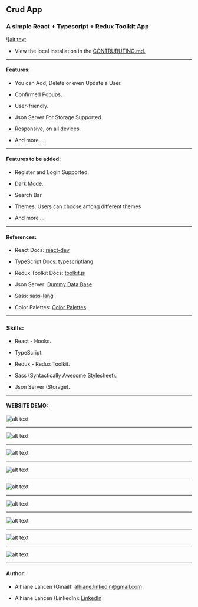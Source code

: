## Crud App

### A simple React + Typescript + Redux Toolkit App

![[alt text](https://github.com/AlhianeDev/react-redux-crud-app/blob/main/github-images/banner.png)

- View the local installation in the [CONTRUBUTING.md.](https://github.com/AlhianeDev/react-redux-crud-app/blob/main/CONTRUBUTING.md)

***

#### Features:

- You can Add, Delete or even Update a User.

- Confirmed Popups.

- User-friendly.

- Json Server For Storage Supported.

- Responsive, on all devices.

- And more ....

***

#### Features to be added:

- Register and Login Supported.

- Dark Mode.

- Search Bar.

- Themes: Users can choose among different themes

- And more ...

***

#### References:

- React Docs: [react-dev](https://react.dev/)

- TypeScript Docs: [typescriptlang](https://www.typescriptlang.org/docs/)

- Redux Toolkit Docs: [toolkit.js](https://redux-toolkit.js.org/)

- Json Server: [Dummy Data Base](https://www.npmjs.com/package/json-server)

- Sass: [sass-lang](https://sass-lang.com/blog/)

* Color Palettes: [Color Palettes](https://colorhunt.co/)

***

### Skills:

- React - Hooks.

- TypeScript.

- Redux - Redux Toolkit.

- Sass (Syntactically Awesome Stylesheet).

- Json Server (Storage).

***

#### WEBSITE DEMO:

![alt text](https://github.com/AlhianeDev/react-redux-crud-app/blob/main/github-images/image-1.png)

***

![alt text](https://github.com/AlhianeDev/react-redux-crud-app/blob/main/github-images/image-2.png)

***

![alt text](https://github.com/AlhianeDev/react-redux-crud-app/blob/main/github-images/image-3.png)

***

![alt text](https://github.com/AlhianeDev/react-redux-crud-app/blob/main/github-images/image-4.png)

***

![alt text](https://github.com/AlhianeDev/react-redux-crud-app/blob/main/github-images/image-5.png)

***

![alt text](https://github.com/AlhianeDev/react-redux-crud-app/blob/main/github-images/image-6.png)

***

![alt text](https://github.com/AlhianeDev/react-redux-crud-app/blob/main/github-images/image-7.png)

***

![alt text](https://github.com/AlhianeDev/react-redux-crud-app/blob/main/github-images/image-8.png)

***

![alt text](https://github.com/AlhianeDev/react-redux-crud-app/blob/main/github-images/image-9.png)

***

#### Author:

*   Alhiane Lahcen (Gmail): [alhiane.linkedin@gmail.com](mailto:alhiane.linkedin@gmail.com)

*   Alhiane Lahcen (LinkedIn): [LinkedIn](https://www.linkedin.com/in/lahcen-alhiane-99564b2a6/)
  
